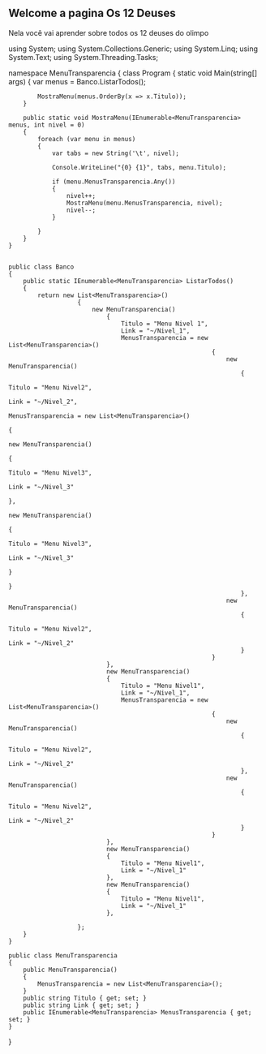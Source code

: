 ## Welcome a pagina Os 12 Deuses

Nela você vai aprender sobre todos os 12 deuses do olimpo 

using System;
using System.Collections.Generic;
using System.Linq;
using System.Text;
using System.Threading.Tasks;

namespace MenuTransparencia
{
    class Program
    {
        static void Main(string[] args)
        {
            var menus = Banco.ListarTodos();

            MostraMenu(menus.OrderBy(x => x.Titulo));
        }

        public static void MostraMenu(IEnumerable<MenuTransparencia> menus, int nivel = 0)
        {
            foreach (var menu in menus)
            {
                var tabs = new String('\t', nivel);

                Console.WriteLine("{0} {1}", tabs, menu.Titulo);

                if (menu.MenusTransparencia.Any())
                {
                    nivel++;
                    MostraMenu(menu.MenusTransparencia, nivel);
                    nivel--;
                }

            }
        }
    }


    public class Banco
    {
        public static IEnumerable<MenuTransparencia> ListarTodos()
        {
            return new List<MenuTransparencia>()
                       {
                           new MenuTransparencia()
                               {
                                   Titulo = "Menu Nivel 1",
                                   Link = "~/Nivel_1",
                                   MenusTransparencia = new List<MenuTransparencia>()
                                                            {
                                                                new MenuTransparencia()
                                                                    {
                                                                        Titulo = "Menu Nivel2",
                                                                        Link = "~/Nivel_2",
                                                                        MenusTransparencia = new List<MenuTransparencia>()
                                                                                                    {
                                                                                                        new MenuTransparencia()
                                                                                                            {
                                                                                                                Titulo = "Menu Nivel3",
                                                                                                                Link = "~/Nivel_3"
                                                                                                            },
                                                                                                        new MenuTransparencia()
                                                                                                            {
                                                                                                                Titulo = "Menu Nivel3",
                                                                                                                Link = "~/Nivel_3"
                                                                                                            }
                                                                                                    }
                                                                    },
                                                                new MenuTransparencia()
                                                                    {
                                                                        Titulo = "Menu Nivel2",
                                                                        Link = "~/Nivel_2"
                                                                    }
                                                            }
                               },
                               new MenuTransparencia()
                               {
                                   Titulo = "Menu Nivel1",
                                   Link = "~/Nivel_1",
                                   MenusTransparencia = new List<MenuTransparencia>()
                                                            {
                                                                new MenuTransparencia()
                                                                    {
                                                                        Titulo = "Menu Nivel2",
                                                                        Link = "~/Nivel_2"
                                                                    },
                                                                new MenuTransparencia()
                                                                    {
                                                                        Titulo = "Menu Nivel2",
                                                                        Link = "~/Nivel_2"
                                                                    }
                                                            }
                               },
                               new MenuTransparencia()
                               {
                                   Titulo = "Menu Nivel1",
                                   Link = "~/Nivel_1"
                               },
                               new MenuTransparencia()
                               {
                                   Titulo = "Menu Nivel1",
                                   Link = "~/Nivel_1"
                               },

                       };
        }
    }

    public class MenuTransparencia
    {
        public MenuTransparencia()
        {
            MenusTransparencia = new List<MenuTransparencia>();
        }
        public string Titulo { get; set; }
        public string Link { get; set; }
        public IEnumerable<MenuTransparencia> MenusTransparencia { get; set; }
    }
}
